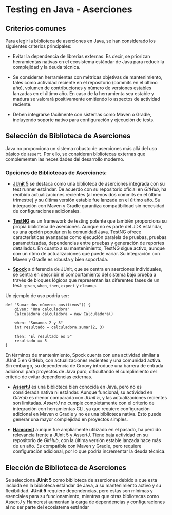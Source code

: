 # Testing en Java - Aserciones

## Criterios comunes

Para elegir la biblioteca de aserciones en Java, se han considerado los siguientes criterios principales:

- Evitar la dependencia de librerías externas. Es decir, se priorizan herramientas nativas en el ecosistema estándar de Java para reducir la complejidad y la deuda técnica.

- Se consideran herramientas con métricas objetivas de mantenimiento, tales como actividad reciente en el repositorio (commits en el último año), volumen de contribuciones y número de versiones estables lanzadas en el último año. En caso de la herramienta sea estable y madura se valorará positivamente omitiendo lo aspectos de actividad reciente.

- Deben integrarse fácilmente con sistemas como Maven o Gradle, incluyendo soporte nativo para configuración y ejecución de tests.

## Selección de Biblioteca de Aserciones

Java no proporciona un sistema robusto de aserciones más allá del uso básico de `assert`. Por ello, se consideran bibliotecas externas que complementen las necesidades del desarrollo moderno.

### Opciones de Bibliotecas de Aserciones:

- **[JUnit 5](https://github.com/junit-team/junit5)** se destaca como una biblioteca de aserciones integrada con su test runner estándar. De acuerdo con su repositorio oficial en *GitHub*, ha recibido actualizaciones recientes (al menos dos commits en el último trimestre) y su última versión estable fue lanzada en el último año. Su integración con Maven y Gradle garantiza compatibilidad sin necesidad de configuraciones adicionales.

- **[TestNG](https://github.com/testng-team/testng)**  es un framework de testing potente que también proporciona su propia biblioteca de aserciones. Aunque no es parte del JDK estándar, es una opción popular en la comunidad Java. TestNG ofrece características avanzadas como ejecución paralela de pruebas, pruebas parametrizadas, dependencias entre pruebas y generación de reportes detallados. En cuanto a su mantenimiento, TestNG sigue activo, aunque con un ritmo de actualizaciones que puede variar. Su integración con Maven y Gradle es robusta y bien soportada.

- **[Spock](https://github.com/spockframework/spock)**  a diferencia de JUnit, que se centra en aserciones individuales, se centra en describir el comportamiento del sistema bajo prueba a través de bloques lógicos que representan las diferentes fases de un test: `given`, `when`, `then`, `expect` y `cleanup`.

Un ejemplo de uso podria ser:

    def "Sumar dos números positivos"() {
        given: "Una calculadora"
        Calculadora calculadora = new Calculadora()

        when: "Sumamos 2 y 3"
        int resultado = calculadora.sumar(2, 3)

        then: "El resultado es 5"
        resultado == 5
    }

En términos de mantenimiento, Spock cuenta con una actividad similar a JUnit 5 en GitHub, con actualizaciones recientes y una comunidad activa. Sin embargo, su dependencia de Groovy introduce una barrera de entrada adicional para proyectos de Java puro, dificultando el cumplimiento del criterio de evitar dependencias externas.

- **[AssertJ](https://assertj.github.io/doc)** es una biblioteca bien conocida en Java, pero no es considerada nativa ni estándar..Aunque funcional, su actividad en *GitHub* es menor comparada con *JUnit 5*, y las actualizaciones recientes son limitadas. *AssertJ* no cumple completamente con el criterio de integración con herramientas CLI, ya que requiere configuración adicional en Maven o Gradle y no es una biblioteca nativa. Esto puede generar una mayor complejidad en proyectos simples.

- **[Hamcrest](https://github.com/hamcrest/JavaHamcrest)**  aunque fue ampliamente utilizado en el pasado, ha perdido relevancia frente a JUnit 5 y AssertJ. Tiene baja actividad en su repositorio de *GitHub*, con la última versión estable lanzada hace más de un año. Es compatible con Maven y Gradle, pero requiere configuración adicional, por lo que podría incrementar la deuda técnica.

## Elección de Biblioteca de Aserciones

Se selecciona **JUnit 5** como biblioteca de aserciones debido a que esta incluida en la biblioteca estándar de Java, a su mantenimiento activo y su flexibilidad. **JUnit 5** requiere dependencias, pero estas son mínimas y esenciales para su funcionamiento, mientras que otras bibliotecas como AssertJ y Hamcrest aumentan la carga de dependencias y configuraciones al no ser parte del ecosistema estándar
